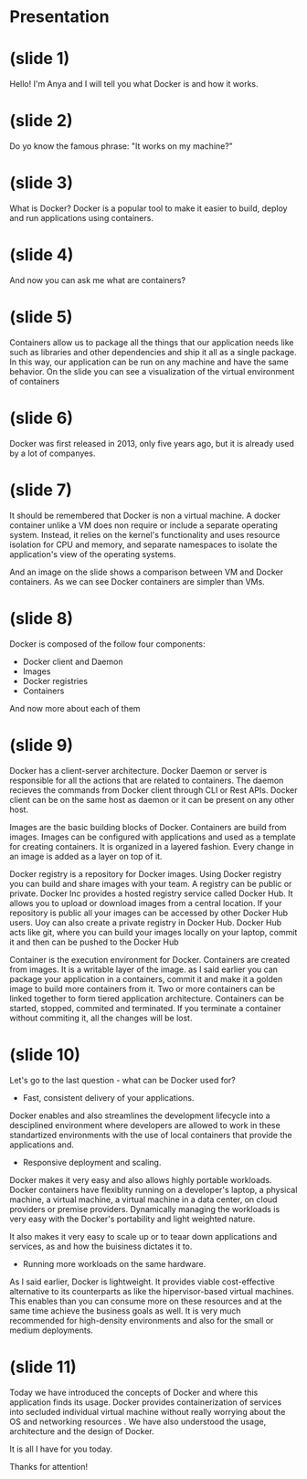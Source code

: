 # Presentation
# (slide 1)
Hello! I'm Anya and I will tell you what Docker is and how it works.
# (slide 2)
Do yo know the famous phrase: "It works on my machine?"
# (slide 3)
What is Docker?
Docker is a popular tool to make it easier to build, deploy and run applications using containers.
# (slide 4)
And now you can ask me what are containers?
# (slide 5)
Containers allow us to package all the things that our application needs like such as libraries and other dependencies and ship it all as a single package. In this way, our application can be run on any machine and have the same behavior. On the slide you can see a visualization of the virtual environment of containers
# (slide 6)
Docker was first released in 2013, only five years ago, but it is already used by a lot of companyes.
# (slide 7)
It should be remembered that Docker is non a virtual machine.
A docker container unlike a VM does non require or include a separate operating system. Instead, it relies on the kernel's functionality and uses  resource isolation for CPU and memory, and separate namespaces to isolate the application's view of the operating systems.

And an image on the slide shows a comparison between VM and Docker containers. As we can see Docker containers are simpler than VMs.
# (slide 8)
Docker is composed of the follow four components: 
+ Docker client and Daemon
+ Images
+ Docker registries
+ Containers

And now more about each of them

# (slide 9)
Docker has a client-server architecture. Docker Daemon or server is responsible for all the actions that are related to containers. The daemon recieves the commands from Docker client through CLI or Rest APIs. Docker client can be on the same host as daemon or it can be present on any other host.

Images are the basic building blocks of Docker. Containers are build from images. Images can be configured with applications and used as a template for creating containers. It is organized in a layered fashion. Every change in an image is added as a layer on top of it.

Docker registry is a repository for Docker images. Using Docker registry you can build and share images with your team. A registry  can be public or private. Docker Inc provides a hosted registry service called Docker Hub. It allows you to upload or download images from a central location. If your repository is public all your images can be accessed by other Docker Hub users. Uoy can also create a private registry in Docker Hub. Docker Hub acts like git, where you can build your images locally on your laptop, commit it and then can be pushed to the Docker Hub

Container is the execution environment for Docker. Containers are created from images. It is a writable layer of the image. as I said earlier you can package your application in a containers, commit it and make it a golden image to build more containers from it. Two or more containers can be linked together to form tiered application architecture. Containers can be started, stopped, commited and terminated. If you terminate a container without commiting it, all the changes will be lost.

# (slide 10)
Let's go to the last question - what can be Docker used for?
+ Fast, consistent delivery of your applications.

Docker enables and also streamlines the development lifecycle into a desciplined environment where developers are allowed to work in these standartized environments with the use of local containers that provide the applications and.

+ Responsive deployment and scaling.

Docker makes it very easy and also allows highly portable workloads. Docker containers have flexiblity running on a developer's laptop, a physical machine, a virtual machine, a virtual machine in a data center, on cloud providers or premise providers. Dynamically managing the workloads is very easy with the Docker's portability and light weighted nature.

It also makes it very easy to scale up or to teaar down applications and services, as and how the buisiness dictates it to.

+ Running more workloads on the same hardware.

As I said earlier, Docker is lightweight. It provides viable cost-effective alternative to its counterparts as like the hipervisor-based virtual machines. This enables than you can consume more on these resources and at the same time achieve the business goals as well. It is very much recommended for high-density environments and also for the small or medium deployments.

# (slide 11)
Today we have introduced the concepts of Docker and where this application finds its usage. Docker provides containerization of services into secluded individual virtual machine without really worrying about the OS and networking resources . We have also understood the usage, architecture and the design of Docker.

It is all I have for you today.

Thanks for attention!
